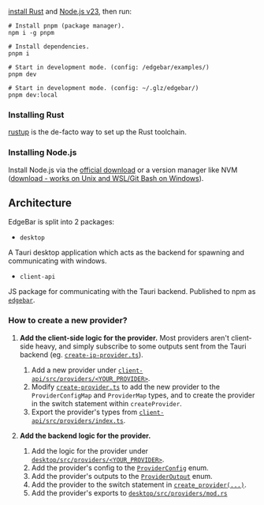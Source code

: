 [install Rust](#installing-rust) and [Node.js v23](#installing-nodejs), then run:

```shell
# Install pnpm (package manager).
npm i -g pnpm

# Install dependencies.
pnpm i

# Start in development mode. (config: /edgebar/examples/)
pnpm dev

# Start in development mode. (config: ~/.glz/edgebar/)
pnpm dev:local
```

### Installing Rust

[rustup](https://rustup.rs/) is the de-facto way to set up the Rust toolchain.

### Installing Node.js

Install Node.js via the [official download](https://nodejs.org/en/download) or a version manager like NVM ([download - works on Unix and WSL/Git Bash on Windows](https://github.com/nvm-sh/nvm#installing-and-updating)).

## Architecture

EdgeBar is split into 2 packages:

- `desktop`

A Tauri desktop application which acts as the backend for spawning and communicating with windows.

- `client-api`

JS package for communicating with the Tauri backend. Published to npm as [`edgebar`](https://www.npmjs.com/package/edgebar).

### How to create a new provider?

1. **Add the client-side logic for the provider.** Most providers aren't client-side heavy, and simply subscribe to some outputs sent from the Tauri backend (eg. [`create-ip-provider.ts`](https://github.com/krishenriksen/edgebar/tree/main/packages/client-api/src/providers/ip/create-ip-provider.ts)).

   1. Add a new provider under [`client-api/src/providers/<YOUR_PROVIDER>`](https://github.com/krishenriksen/edgebar/tree/main/packages/client-api/src/providers).
   2. Modify [`create-provider.ts`](https://github.com/krishenriksen/edgebar/blob/main/packages/client-api/src/providers/create-provider.ts) to add the new provider to the `ProviderConfigMap` and `ProviderMap` types, and to create the provider in the switch statement within `createProvider`.
   3. Export the provider's types from [`client-api/src/providers/index.ts`](https://github.com/krishenriksen/edgebar/blob/main/packages/client-api/src/providers/index.ts).

2. **Add the backend logic for the provider.**

   1. Add the logic for the provider under [`desktop/src/providers/<YOUR_PROVIDER>`](https://github.com/krishenriksen/edgebar/tree/main/packages/desktop/src/providers).
   2. Add the provider's config to the [`ProviderConfig`](https://github.com/krishenriksen/edgebar/blob/main/packages/desktop/src/providers/provider_config.rs) enum.
   3. Add the provider's outputs to the [`ProviderOutput`](https://github.com/krishenriksen/edgebar/blob/main/packages/desktop/src/providers/provider_output.rs) enum.
   4. Add the provider to the switch statement in [`create_provider(...)`](https://github.com/krishenriksen/edgebar/blob/main/packages/desktop/src/providers/provider_ref.rs#L163).
   5. Add the provider's exports to [`desktop/src/providers/mod.rs`](https://github.com/krishenriksen/edgebar/blob/main/packages/desktop/src/providers/mod.rs)
